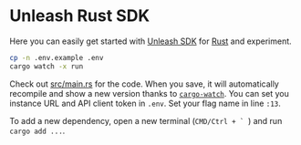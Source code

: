 # Unleash Rust SDK

Here you can easily get started with [Unleash SDK](https://github.com/Unleash/unleash-client-rust) for [Rust](https://www.rust-lang.org/) and experiment.

```sh
cp -n .env.example .env
cargo watch -x run
```

Check out [src/main.rs](./src/main.rs) for the code.
When you save, it will automatically recompile and show a new version thanks to [`cargo-watch`](https://crates.io/crates/cargo-watch).
You can set you instance URL and API client token in `.env`.
Set your flag name in line `:13`.

To add a new dependency, open a new terminal (```CMD/Ctrl + ` ```) and run `cargo add ...`.
